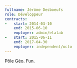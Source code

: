 ```yaml
---
fullname: Jérôme Desboeufs
role: Développeur
contracts:
-   start: 2014-03-10
    end: 2015-06-10
    employer: admin/etalab
-   start: 2015-06-11
    end: 2017-04-30
    employer: independent/octo
---
```


Pôle Géo. Fun.
